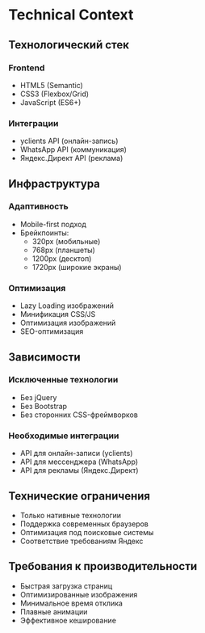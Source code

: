 # Technical Context

## Технологический стек

### Frontend

- HTML5 (Semantic)
- CSS3 (Flexbox/Grid)
- JavaScript (ES6+)

### Интеграции

- yclients API (онлайн-запись)
- WhatsApp API (коммуникация)
- Яндекс.Директ API (реклама)

## Инфраструктура

### Адаптивность

- Mobile-first подход
- Брейкпоинты:
  - 320px (мобильные)
  - 768px (планшеты)
  - 1200px (десктоп)
  - 1720px (широкие экраны)

### Оптимизация

- Lazy Loading изображений
- Минификация CSS/JS
- Оптимизация изображений
- SEO-оптимизация

## Зависимости

### Исключенные технологии

- Без jQuery
- Без Bootstrap
- Без сторонних CSS-фреймворков

### Необходимые интеграции

- API для онлайн-записи (yclients)
- API для мессенджера (WhatsApp)
- API для рекламы (Яндекс.Директ)

## Технические ограничения

- Только нативные технологии
- Поддержка современных браузеров
- Оптимизация под поисковые системы
- Соответствие требованиям Яндекс

## Требования к производительности

- Быстрая загрузка страниц
- Оптимизированные изображения
- Минимальное время отклика
- Плавные анимации
- Эффективное кеширование
